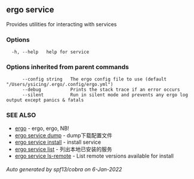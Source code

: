 ## ergo service

Provides utilities for interacting with services

### Options

```
  -h, --help   help for service
```

### Options inherited from parent commands

```
      --config string   The ergo config file to use (default "/Users/ysicing/.ergo/.config/ergo.yml")
      --debug           Prints the stack trace if an error occurs
      --silent          Run in silent mode and prevents any ergo log output except panics & fatals
```

### SEE ALSO

* [ergo](ergo.md)	 - ergo, ergo, NB!
* [ergo service dump](ergo_service_dump.md)	 - dump下载配置文件
* [ergo service install](ergo_service_install.md)	 - install service
* [ergo service list](ergo_service_list.md)	 - 列出本地已安装的服务
* [ergo service ls-remote](ergo_service_ls-remote.md)	 - List remote versions available for install

###### Auto generated by spf13/cobra on 6-Jan-2022
